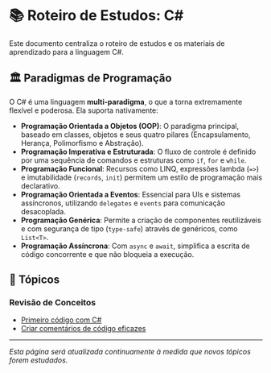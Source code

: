 # 📚 Roteiro de Estudos: C#

Este documento centraliza o roteiro de estudos e os materiais de aprendizado para a linguagem C#.

## 🏛️ Paradigmas de Programação

O C# é uma linguagem **multi-paradigma**, o que a torna extremamente flexível e poderosa. Ela suporta nativamente:

- **Programação Orientada a Objetos (OOP)**: O paradigma principal, baseado em classes, objetos e seus quatro pilares (Encapsulamento, Herança, Polimorfismo e Abstração).
- **Programação Imperativa e Estruturada**: O fluxo de controle é definido por uma sequência de comandos e estruturas como `if`, `for` e `while`.
- **Programação Funcional**: Recursos como LINQ, expressões lambda (`=>`) e imutabilidade (`records`, `init`) permitem um estilo de programação mais declarativo.
- **Programação Orientada a Eventos**: Essencial para UIs e sistemas assíncronos, utilizando `delegates` e `events` para comunicação desacoplada.
- **Programação Genérica**: Permite a criação de componentes reutilizáveis e com segurança de tipo (`type-safe`) através de genéricos, como `List<T>`.
- **Programação Assíncrona**: Com `async` e `await`, simplifica a escrita de código concorrente e que não bloqueia a execução.

## 📝 Tópicos

### Revisão de Conceitos

- [Primeiro código com C#](./review/practices/first-code-with-csharp.md)
- [Criar comentários de código eficazes](./review/good-practices/comentarios.md)

---

*Esta página será atualizada continuamente à medida que novos tópicos forem estudados.*
